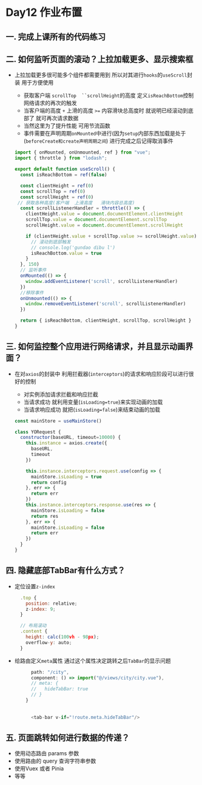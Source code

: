 # Day12 作业布置

## 一. 完成上课所有的代码练习







## 二. 如何监听页面的滚动？上拉加载更多、显示搜索框

* 上拉加载更多很可能多个组件都需要用到  所以对其进行`hooks`的`useScroll`封装  用于方便使用
  * 获取客户端  `scrollTop  ``scrollHeight`的高度  定义`isReachBottom`控制网络请求的再次的触发
  * 当客户端的高度  `+`  上滑的高度  `>=`  内容滑块总高度时  就说明已经滚动到底部了  就可再次请求数据
  * 当然这里为了提升性能   可用节流函数
  * 事件需要在声明周期`onMounted`中进行(因为`setup`内部东西加载是处于(`beforeCreate和create声明周期之间`)  进行完成之后记得取消事件
  
  ```js
  import { onMounted, onUnmounted, ref } from "vue";
  import { throttle } from "lodash";
  
  export default function useScroll() {
    const isReachBottom = ref(false)
  
    const clientHeight = ref(0)
    const scrollTop = ref(0)
    const scrollHeight = ref(0)
   // 获取各种高度(客户端  上滑高度   滑块内容总高度)
    const scrollListenerHandler = throttle(() => {
      clientHeight.value = document.documentElement.clientHeight
      scrollTop.value = document.documentElement.scrollTop
      scrollHeight.value = document.documentElement.scrollHeight
  
      if (clientHeight.value + scrollTop.value >= scrollHeight.value) {
        // 滚动到底部触发
        // console.log('gundao dibu l')
        isReachBottom.value = true
      }
    }, 150)
    // 监听事件
    onMounted(() => {
      window.addEventListener('scroll', scrollListenerHandler)
    })
    //移除事件
    onUnmounted(() => {
      window.removeEventListener('scroll', scrollListenerHandler)
    })
  
    return { isReachBottom, clientHeight, scrollTop, scrollHeight }
  }
  ```
  
  





## 三. 如何监控整个应用进行网络请求，并且显示动画界面？

* 在对`axios`的封装中  利用拦截器(`interceptors`)的请求和响应阶段可以进行很好的控制

  * 对实例添加请求拦截和响应拦截
  * 当请求成功  就利用变量(`isLoading=true`)来实现动画的加载
  * 当请求响应成功  就把(`isLoading=false`)来结束动画的加载

  ```js
  const mainStore = useMainStore()
  
  class YORequest {
    constructor(baseURL, timeout=10000) {
      this.instance = axios.create({
        baseURL,
        timeout
      })
  
      this.instance.interceptors.request.use(config => {
        mainStore.isLoading = true
        return config
      }, err => {
        return err
      })
      this.instance.interceptors.response.use(res => {
        mainStore.isLoading = false
        return res
      }, err => {
        mainStore.isLoading = false
        return err
      })
    }
  }
  ```

  







## 四. 隐藏底部TabBar有什么方式？

- 定位设置`z-index`

  ```js
    .top {
      position: relative;
      z-index: 9;
    }
  
    // 布局滚动
    .content {
      height: calc(100vh - 98px);
      overflow-y: auto;
    }
  ```

- 给路由定义`meta`属性   通过这个属性决定跳转之后`TabBar`的显示问题

  ```js
        path: "/city",
        component: () => import("@/views/city/city.vue"),
        // meta: {
        //   hideTabBar: true
        // }
      }
        
        
        <tab-bar v-if="!route.meta.hideTabBar"/>
  ```







## 五. 页面跳转如何进行数据的传递？

* 使用动态路由 params 参数
* 使用路由的 query 查询字符串参数
* 使用Vuex 或者 Pinia
* 等等









































